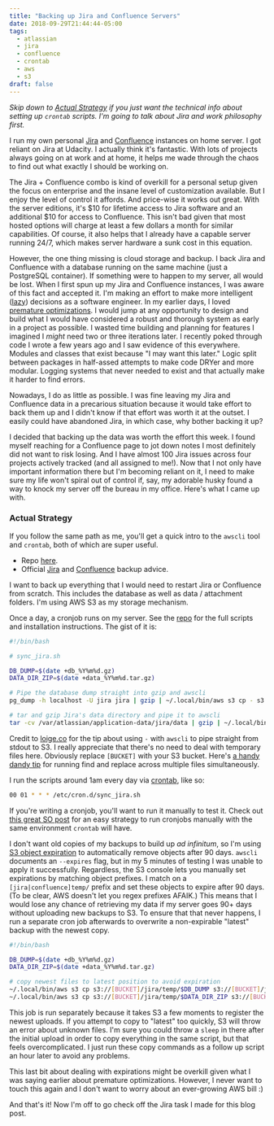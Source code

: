 ```yaml
---
title: "Backing up Jira and Confluence Servers"
date: 2018-09-29T21:44:44-05:00
tags: 
  - atlassian
  - jira
  - confluence
  - crontab
  - aws
  - s3
draft: false
---
```


*Skip down to [Actual Strategy](#actual-strategy) if you just want the technical info about setting up `crontab` scripts. I'm going to talk about Jira and work philosophy first.*

I run my own personal [Jira](https://www.atlassian.com/software/jira) and [Confluence](https://www.atlassian.com/software/confluence) instances on home server. I got reliant on Jira at Udacity. I actually think it's fantastic. With lots of projects always going on at work and at home, it helps me wade through the chaos to find out what exactly I should be working on.

The Jira + Confluence combo is kind of overkill for a personal setup given the focus on enterprise and the insane level of customization available. But I enjoy the level of control it affords. And price-wise it works out great. With the server editions, it's \$10 for lifetime access to Jira software and an additional \$10 for access to Confluence. This isn't bad given that most hosted options will charge at least a few dollars a month for similar capabilities. Of course, it also helps that I already have a capable server running 24/7, which makes server hardware a sunk cost in this equation.

However, the one thing missing is cloud storage and backup. I back Jira and Confluence with a database running on the same machine (just a PostgreSQL container). If something were to happen to my server, all would be lost. When I first spun up my Jira and Confluence instances, I was aware of this fact and accepted it. I'm making an effort to make more intelligent ([lazy](http://wiki.c2.com/?OptimizeLater)) decisions as a software engineer. In my earlier days, I loved [premature optimizations](http://wiki.c2.com/?PrematureOptimization). I would jump at any opportunity to design and build what I would have considered a robust and thorough system as early in a project as possible. I wasted time building and planning for features I imagined I *might* need two or three iterations later. I recently poked through code I wrote a few years ago and I saw evidence of this everywhere. Modules and classes that exist because "I may want this later." Logic split between packages in half-assed attempts to make code DRYer and more modular. Logging systems that never needed to exist and that actually make it harder to find errors.

Nowadays, I do as little as possible. I was fine leaving my Jira and Confluence data in a precarious situation because it would take effort to back them up and I didn't know if that effort was worth it at the outset. I easily could have abandoned Jira, in which case, why bother backing it up?

I decided that backing up the data was worth the effort this week. I found myself reaching for a Confluence page to jot down notes I most definitely did not want to risk losing. And I have almost 100 Jira issues across four projects actively tracked (and all assigned to me!). Now that I not only have important information there but I'm becoming reliant on it, I need to make sure my life won't spiral out of control if, say, my adorable husky found a way to knock my server off the bureau in my office. Here's what I came up with.

<h3 id="actual-strategy">Actual Strategy</h3>

If you follow the same path as me, you'll get a quick intro to the `awscli` tool and `crontab`, both of which are super useful.

* Repo [here](https://github.com/cameronwp/atlassian-server).
* Official [Jira](https://confluence.atlassian.com/adminjiraserver071/backing-up-data-802592964.html) and [Confluence](https://confluence.atlassian.com/doc/production-backup-strategy-38797389.html) backup advice.

I want to back up everything that I would need to restart Jira or Confluence from scratch. This includes the database as well as data / attachment folders. I'm using AWS S3 as my storage mechanism.

Once a day, a cronjob runs on my server. See the [repo](https://github.com/cameronwp/atlassian-server) for the full scripts and installation instructions. The gist of it is:

```sh
#!/bin/bash

# sync_jira.sh

DB_DUMP=$(date +db_%Y%m%d.gz)
DATA_DIR_ZIP=$(date +data_%Y%m%d.tar.gz)

# Pipe the database dump straight into gzip and awscli
pg_dump -h localhost -U jira jira | gzip | ~/.local/bin/aws s3 cp - s3://[BUCKET]/jira/temp/$DB_DUMP

# tar and gzip Jira's data directory and pipe it to awscli
tar -cv /var/atlassian/application-data/jira/data | gzip | ~/.local/bin/aws s3 cp - s3://[BUCKET]/jira/temp/$DATA_DIR_ZIP

```

Credit to [loige.co](https://loige.co/aws-command-line-s3-content-from-stdin-or-to-stdout/) for the tip about using ` - ` with `awscli` to pipe straight from stdout to S3. I really appreciate that there's no need to deal with temporary files here. Obviously replace `[BUCKET]` with your S3 bucket. Here's [a handy dandy tip](https://isaacsukin.com/news/2013/06/command-line-tip-replace-word-all-files-directory) for running find and replace across multiple files simultaneously.

I run the scripts around 1am every day via [crontab](https://crontab.guru/every-day-at-1am), like so:

```sh
00 01 * * * /etc/cron.d/sync_jira.sh
```

If you're writing a cronjob, you'll want to run it manually to test it. Check out [this great SO post](https://serverfault.com/questions/85893/running-a-cron-job-manually-and-immediately/85906) for an easy strategy to run cronjobs manually with the same environment `crontab` will have.

I don't want old copies of my backups to build up *ad infinitum*, so I'm using [S3 object expiration](https://aws.amazon.com/blogs/aws/amazon-s3-object-expiration/) to automatically remove objects after 90 days. `awscli` documents an `--expires` flag, but in my 5 minutes of testing I was unable to apply it successfully. Regardless, the S3 console lets you manually set expirations by matching object prefixes. I match on a `[jira|confluence]temp/` prefix and set these objects to expire after 90 days. (To be clear, AWS doesn't let you regex prefixes AFAIK.) This means that I would lose any chance of retrieving my data if my server goes 90+ days without uploading new backups to S3. To ensure that that never happens, I run a separate cron job afterwards to overwrite a non-expirable "latest" backup with the newest copy.

```sh
#!/bin/bash

DB_DUMP=$(date +db_%Y%m%d.gz)
DATA_DIR_ZIP=$(date +data_%Y%m%d.tar.gz)

# copy newest files to latest position to avoid expiration
~/.local/bin/aws s3 cp s3://[BUCKET]/jira/temp/$DB_DUMP s3://[BUCKET]/jira/latest_db.gz
~/.local/bin/aws s3 cp s3://[BUCKET]/jira/temp/$DATA_DIR_ZIP s3://[BUCKET]/jira/latest_data.tar.gz
```

This job is run separately because it takes S3 a few moments to register the newest uploads. If you attempt to copy to "latest" too quickly, S3 will throw an error about unknown files. I'm sure you could throw a `sleep` in there after the initial upload in order to copy everything in the same script, but that feels overcomplicated. I just run these copy commands as a follow up script an hour later to avoid any problems.

This last bit about dealing with expirations might be overkill given what I was saying earlier about premature optimizations. However, I never want to touch this again and I don't want to worry about an ever-growing AWS bill :)

And that's it! Now I'm off to go check off the Jira task I made for this blog post.
